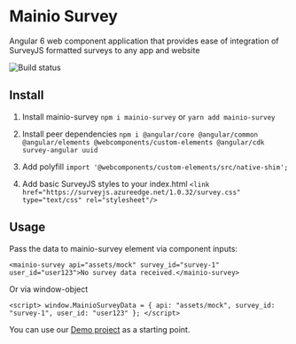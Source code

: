 # Mainio Survey

Angular 6 web component application that provides ease of integration of SurveyJS formatted surveys to any app and website

![Build status](https://mainiocoproduction.visualstudio.com/_apis/public/build/definitions/8f3b2aa3-39a3-4734-88b5-e20e775f0672/5/badge)

## Install

1. Install mainio-survey `npm i mainio-survey` or `yarn add mainio-survey`

2. Install peer dependencies `npm i @angular/core @angular/common @angular/elements @webcomponents/custom-elements @angular/cdk survey-angular uuid`

2. Add polyfill `import '@webcomponents/custom-elements/src/native-shim';`

3. Add basic SurveyJS styles to your index.html `<link href="https://surveyjs.azureedge.net/1.0.32/survey.css" type="text/css" rel="stylesheet"/>`

## Usage

Pass the data to mainio-survey element via component inputs:

`<mainio-survey api="assets/mock" survey_id="survey-1" user_id="user123">No survey data received.</mainio-survey>`

Or via window-object

`<script>
window.MainioSurveyData = { api: "assets/mock", survey_id: "survey-1", user_id: "user123" };
</script>`

You can use our [Demo project](https://github.com/Mainioco/Survey-Tools) as a starting point.



